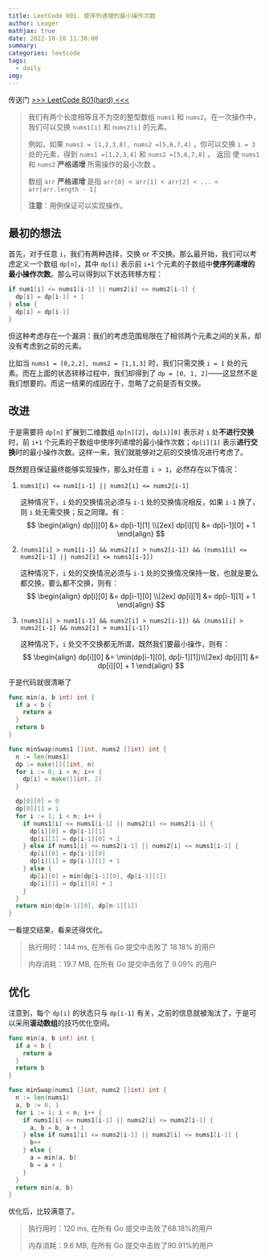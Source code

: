 ```yaml
---
title: LeetCode 801. 使序列递增的最小操作次数
author: Leager
mathjax: true
date: 2022-10-10 11:30:00
summary:
categories: leetcode
tags:
  - daily
img:
---
```


传送门 [>>> LeetCode 801(hard) <<<](https://leetcode.cn/problems/minimum-swaps-to-make-sequences-increasing/)

<!--more-->

> 我们有两个长度相等且不为空的整型数组 `nums1` 和 `nums2`。在一次操作中，我们可以交换 `nums1[i]` 和 `nums2[i]` 的元素。
>
> 例如，如果 `nums1 = [1,2,3,8], nums2 =[5,6,7,4]` ，你可以交换 `i = 3` 处的元素，得到 `nums1 =[1,2,3,4]` 和 `nums2 =[5,6,7,8]` 。
> 返回 使 `nums1` 和 `nums2` **严格递增** 所需操作的最小次数 。
>
> 数组 `arr` **严格递增** 是指  `arr[0] < arr[1] < arr[2] < ... < arr[arr.length - 1]`
>
> **注意**：用例保证可以实现操作。

## 最初的想法

首先，对于任意 `i`，我们有两种选择，交换 or 不交换。那么最开始，我们可以考虑定义一个数组 `dp[n]`，其中 `dp[i]` 表示前 `i+1` 个元素的子数组中**使序列递增的最小操作次数**。那么可以得到以下状态转移方程：

```go
if num1[i] <= nums1[i-1] || nums2[i] <= nums2[i-1] {
  dp[i] = dp[i-1] + 1
} else {
  dp[i] = dp[i-1]
}
```

但这种考虑存在一个漏洞：我们的考虑范围局限在了相邻两个元素之间的关系，却没有考虑到之前的元素。

比如当 `nums1 = [0,2,2], nums2 = [1,1,3]` 时，我们只需交换 `i = 1` 处的元素。而在上面的状态转移过程中，我们却得到了 `dp = [0, 1, 2]`——这显然不是我们想要的。而这一结果的成因在于，忽略了之前是否有交换。

## 改进

于是需要将 `dp[n]` 扩展到二维数组 `dp[n][2]`，`dp[i][0]` 表示对 `i` 处**不进行交换**时，前 `i+1` 个元素的子数组中使序列递增的最小操作次数；`dp[i][1]` 表示**进行交换**时的最小操作次数。这样一来，我们就能够对之前的交换情况进行考虑了。

既然题目保证最终能够实现操作，那么对任意 `i > 1`，必然存在以下情况：

1. `nums1[i] <= num1[i-1] || nums2[i] <= nums2[i-1]`

    这种情况下，`i` 处的交换情况必须与 `i-1` 处的交换情况相反，如果 `i-1` 换了，则 `i` 处无需交换；反之同理。有：
    $$
    \begin{align}
    dp[i][0] &= dp[i-1][1] \\[2ex] dp[i][1] &= dp[i-1][0] + 1
    \end{align}
    $$

2. `(nums1[i] > num1[i-1] && nums2[i] > nums2[i-1]) && (nums1[i] <= nums2[i-1] || nums2[i] <= nums1[i-1])`

    这种情况下，`i` 处的交换情况必须与 `i-1` 处的交换情况保持一致，也就是要么都交换，要么都不交换，则有：
    $$
    \begin{align}
    dp[i][0] &= dp[i-1][0] \\[2ex] dp[i][1] &= dp[i-1][1] + 1
    \end{align}
    $$

3. `(nums1[i] > num1[i-1] && nums2[i] > nums2[i-1]) && (nums1[i] > nums2[i-1] && nums2[i] > nums1[i-1])`

    这种情况下，`i` 处交不交换都无所谓，既然我们要最小操作，则有：
    $$
    \begin{align}
    dp[i][0] &= \min(dp[i-1][0], dp[i-1][1])\\[2ex] dp[i][1] &= dp[i][0] + 1
    \end{align}
    $$

于是代码就很清晰了

```go 使序列递增的最小操作次数
func min(a, b int) int {
  if a < b {
    return a
  }
  return b
}

func minSwap(nums1 []int, nums2 []int) int {
  n := len(nums1)
  dp := make([][]int, n)
  for i := 0; i < n; i++ {
    dp[i] = make([]int, 2)
  }

  dp[0][0] = 0
  dp[0][1] = 1
  for i := 1; i < n; i++ {
    if nums1[i] <= nums1[i-1] || nums2[i] <= nums2[i-1] {
      dp[i][0] = dp[i-1][1]
      dp[i][1] = dp[i-1][0] + 1
    } else if nums1[i] <= nums2[i-1] || nums2[i] <= nums1[i-1] {
      dp[i][0] = dp[i-1][0]
      dp[i][1] = dp[i-1][1] + 1
    } else {
      dp[i][0] = min(dp[i-1][0], dp[i-1][1])
      dp[i][1] = dp[i][0] + 1
    }
  }
  return min(dp[n-1][0], dp[n-1][1])
}
```

一看提交结果，看来还得优化。

> 执行用时：144 ms, 在所有 Go 提交中击败了 18.18% 的用户
>
> 内存消耗：19.7 MB, 在所有 Go 提交中击败了 9.09% 的用户

## 优化

注意到，每个 `dp[i]` 的状态只与 `dp[i-1]` 有关，之前的信息就被淘汰了，于是可以采用**滚动数组**的技巧优化空间。

```go 优化版本
func min(a, b int) int {
  if a < b {
    return a
  }
  return b
}

func minSwap(nums1 []int, nums2 []int) int {
  n := len(nums1)
  a, b := 0, 1
  for i := 1; i < n; i++ {
    if nums1[i] <= nums1[i-1] || nums2[i] <= nums2[i-1] {
      a, b = b, a + 1
    } else if nums1[i] <= nums2[i-1] || nums2[i] <= nums1[i-1] {
      b++
    } else {
      a = min(a, b)
      b = a + 1
    }
  }
  return min(a, b)
}
```

优化后，比较满意了。

> 执行用时：120 ms, 在所有 Go 提交中击败了68.18%的用户
>
> 内存消耗：9.6 MB, 在所有 Go 提交中击败了90.91%的用户
